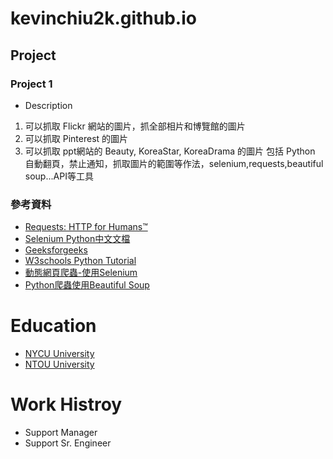 # kevinchiu2k.github.io
## Project
### Project 1
- Description
1. 可以抓取 Flickr 網站的圖片，抓全部相片和博覽館的圖片
2. 可以抓取 Pinterest 的圖片
3. 可以抓取 ppt網站的 Beauty, KoreaStar, KoreaDrama 的圖片
包括 Python 自動翻頁，禁止通知，抓取圖片的範圍等作法，selenium,requests,beautiful soup...API等工具

### 參考資料
- [Requests: HTTP for Humans™](https://requests.readthedocs.io/en/latest/)
- [Selenium Python中文文檔](https://selenium-python-zh.readthedocs.io/en/latest/locating-elements.html)
- [Geeksforgeeks](https://www.geeksforgeeks.org/python-programming-language-tutorial/?ref=outindfooter)
- [W3schools Python Tutorial](https://www.w3schools.com/python/default.asp)
- [動態網頁爬蟲-使用Selenium](https://hackmd.io/@aaronlife/python-topic-selenium)
- [Python爬蟲使用Beautiful Soup](https://hackmd.io/@aaronlife/python-topic-beautifulsoup#Python%E7%88%AC%E8%9F%B2%E4%BD%BF%E7%94%A8Beautiful-Soup)


# Education
- [NYCU University](https://www.nycu.edu.tw/nycu/ch/index)
- [NTOU University](https://www.ntou.edu.tw/)

# Work Histroy
- Support Manager
- Support Sr. Engineer
